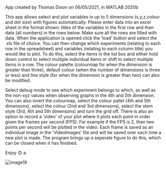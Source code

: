 App created by Thomas Dixon on 06/05/2021, in MATLAB 2020b

This app allows select and plot variables in up to 5 dimensions (x,y,z,colour and dot size) with figures automatically. 
Please enter data into an excel sheet in the format shown: titles of the variables in the first row and then data 
(all numbers) in the rows below. Make sure all the rows are filled with data. When the application is opened click 
the ‘load’ button and select the .xls file of choice. You can then change which experiments (relating to each row in 
the spreadsheet) and variables (relating to each column title) you would like to plot. To do this, select the items 
in the list box and either hold down control to select multiple individual items or shift to select multiple items in 
a row. The colour palette (colourmap for when the dimension is greater than three), default colour (when the number of 
dimensions is three or less) and line style (for when the dimension is greater than two) can also be modified.

Select debug mode to see which experiment belongs to which, as well as the non-xyz values when observing graphs in the 4th and 
5th dimension. You can also invert the colourmap, select the colour pallet (4th and 5th dimensons), select the colour (2nd and 
3rd dimensons), select the stem style (3rd, 4th and 5th dimensons) and turn the grid off. There is also an option to record a
'video' of your plot where it plots each point in order given the frames per second (FPS). For example if the FPS is 2, then
two points per second will be plotted in the video. Each frame is saved as an individual image in the 'VideoImages' file and
will be saved over each time a new plot is made. The program brings up a seperate figure to do this, which can be closed when 
it has finished.

Enjoy 😊
a

![image19](https://user-images.githubusercontent.com/30509293/125974736-a35f0a0f-d1e2-4206-bffd-6eb7013a3d19.jpg)
